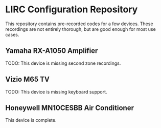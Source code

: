 # LIRC Configuration Repository

This repository contains pre-recorded codes for a few devices.
These recordings are not entirely thorough, but are good enough for most use
cases.

## Yamaha RX-A1050 Amplifier

TODO: This device is missing second zone recordings.

## Vizio M65 TV

TODO: This device is missing keyboard support.

## Honeywell MN10CESBB Air Conditioner

This device is complete.
